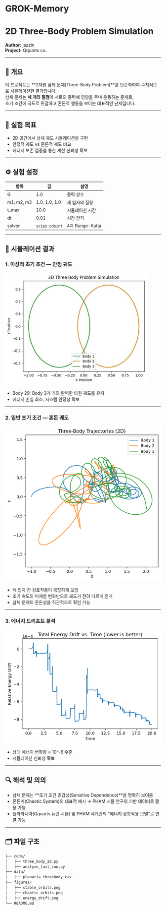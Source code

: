 # GROK-Memory
# 2D Three-Body Problem Simulation  
**Author:** jazzin  
**Project:** Qquarts co.

---

## 📌 개요
이 프로젝트는 **2차원 삼체 문제(Three-Body Problem)**를 단순화하여 수치적으로 시뮬레이션한 결과입니다.  
삼체 문제는 **세 개의 질점**이 서로의 중력에 영향을 주며 운동하는 문제로,  
초기 조건에 극도로 민감하고 혼돈적 행동을 보이는 대표적인 난제입니다.

---

## 🧠 실험 목표
- 2D 공간에서 삼체 궤도 시뮬레이션을 구현
- 안정적 궤도 vs 혼돈적 궤도 비교
- 에너지 보존 검증을 통한 계산 신뢰성 확보

---

## ⚙️ 실험 설정
| 항목         | 값            | 설명             |
|-------------|---------------|------------------|
| G           | 1.0           | 중력 상수 |
| m1, m2, m3  | 1.0, 1.0, 1.0 | 세 입자의 질량 |
| t_max       | 10.0          | 시뮬레이션 시간 |
| dt          | 0.01          | 시간 간격 |
| solver      | `scipy.odeint` | 4차 Runge-Kutta |

---

## 🧩 시뮬레이션 결과

### **1. 이상적 초기 조건 — 안정 궤도**
![stable](figures/stable_orbits.png)

- Body 2와 Body 3가 거의 완벽한 타원 궤도를 유지
- 에너지 손실 최소, 시스템 안정성 확보

---

### **2. 일반 초기 조건 — 혼돈 궤도**
![chaotic](figures/chaotic_orbits.png)

- 세 입자 간 상호작용이 복잡하게 꼬임
- 초기 속도의 미세한 변화만으로 궤도가 전혀 다르게 전개
- 삼체 문제의 혼돈성을 직관적으로 확인 가능

---

### **3. 에너지 드리프트 분석**
![energy_drift](figures/energy_drift.png)

- 상대 에너지 변화량 ≈ 10^-6 수준  
- 시뮬레이션 신뢰성 확보

---

## 🔍 해석 및 의의
- 삼체 문제는 **초기 조건 민감성(Sensitive Dependence)**을 명확히 보여줌
- 혼돈계(Chaotic System)의 대표적 예시 → PHAM 시뮬 연구의 기반 데이터로 활용 가능
- 플라라니아(Qquarts 뉴런 시뮬) 및 PHAM 세계관의 "에너지 상호작용 모델"로 연결 가능

---

## 🗂️ 파일 구조
```bash  
├── code/  
│   ├── three_body_2d.py  
│   ├── analyze_last_run.py  
├── data/  
│   ├── planaria_threebody.csv  
├── figures/  
│   ├── stable_orbits.png  
│   ├── chaotic_orbits.png  
│   ├── energy_drift.png  
└── README.md  

